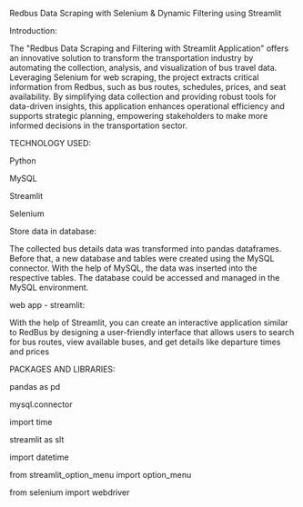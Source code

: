 Redbus Data Scraping with Selenium & Dynamic Filtering using Streamlit

Introduction:

The "Redbus Data Scraping and Filtering with Streamlit Application" offers an innovative solution to transform the transportation industry by automating the collection, analysis, and visualization of bus travel data. Leveraging Selenium for web scraping, the project extracts critical information from Redbus, such as bus routes, schedules, prices, and seat availability. By simplifying data collection and providing robust tools for data-driven insights, this application enhances operational efficiency and supports strategic planning, empowering stakeholders to make more informed decisions in the transportation sector.

TECHNOLOGY USED:

Python

MySQL

Streamlit

Selenium

Store data in database:

The collected bus details data was transformed into pandas dataframes. Before that, a new database and tables were created using the MySQL connector. With the help of MySQL, the data was inserted into the respective tables. The database could be accessed and managed in the MySQL environment.

web app - streamlit:

With the help of Streamlit, you can create an interactive application similar to RedBus by designing a user-friendly interface that allows users to search for bus routes, view available buses, and get details like departure times and prices

PACKAGES AND LIBRARIES:

pandas as pd

mysql.connector

import time

streamlit as slt

import datetime

from streamlit_option_menu import option_menu

from selenium import webdriver

